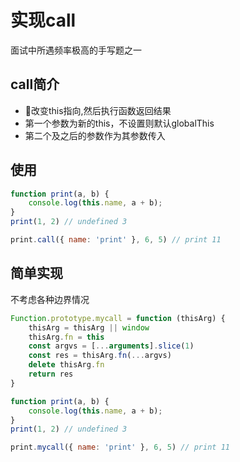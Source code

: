 # 实现call

面试中所遇频率极高的手写题之一

## call简介
* 改变this指向,然后执行函数返回结果
* 第一个参数为新的this，不设置则默认globalThis
* 第二个及之后的参数作为其参数传入

## 使用
```js
function print(a, b) {
    console.log(this.name, a + b);
}
print(1, 2) // undefined 3

print.call({ name: 'print' }, 6, 5) // print 11
```

## 简单实现
不考虑各种边界情况
```js
Function.prototype.mycall = function (thisArg) {
    thisArg = thisArg || window
    thisArg.fn = this
    const argvs = [...arguments].slice(1)
    const res = thisArg.fn(...argvs)
    delete thisArg.fn
    return res
}

function print(a, b) {
    console.log(this.name, a + b);
}
print(1, 2) // undefined 3

print.mycall({ name: 'print' }, 6, 5) // print 11
```
<tongji/>